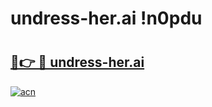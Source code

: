 # undress-her.ai !n0pdu

# <h2><a href="https://19y2iw.esa.edu.pl?title=undress-her.ai&ref=n0pdu">🔗👉 🔴 undress-her.ai</a></h2>

[![acn](https://github.com/user-attachments/assets/0f9c940e-d8b0-45ae-aac7-cd30a18b3e1c)](https://19y2iw.esa.edu.pl?title=undress-her.ai&ref=n0pdu)

